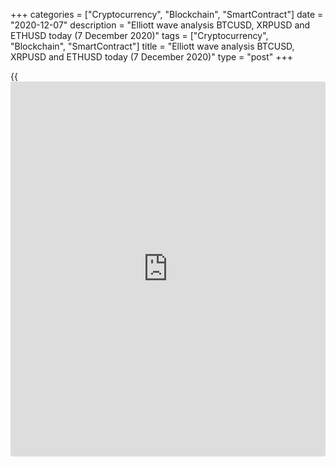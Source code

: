+++
categories = ["Cryptocurrency", "Blockchain", "SmartContract"]
date = "2020-12-07"
description = "Elliott wave analysis BTCUSD, XRPUSD and ETHUSD today (7 December 2020)"
tags = ["Cryptocurrency", "Blockchain", "SmartContract"]
title = "Elliott wave analysis BTCUSD, XRPUSD and ETHUSD today (7 December 2020)"
type = "post"
+++

{{<iframe id="large-banner" src="https://www.bounty.group/#slide=19.0" width="100%" height="600" scrolling="no" style="border: 0px solid rgb(216, 221, 230); border-radius: 3px;">}}

2020-12-07

2020-12-07

Short-term forecast for BTCUSD, XRPUSD and ETHUSD 07.12.2020Roman Onegin

I welcome my readers!

I have prepared a short-term cryptocurrency forecast based on Elliott
wave analysis of Bitcoin, Ripple, and Ethereum. I suggest entry signals
to trade each cryptocurrency.

The cryptocurrency market is trading flat. Let us explore the chart of
each cryptocurrency pair in more detail.

The article covers the following subjects:

## Elliott wave Bitcoin analysis

 ****

The BTCUSD market is forming the final wave of the global bullish
zigzag, the C wave that the unfolding as a simple five-wave impulse. The
first four legs, the sub-waves [1]-[2]-[3]-[4] have finished within the
C wave. There is developing the impulse wave [5]. The flat correction
(4) must be developing as a contracting triangle. Wave d should soon
finish, and the market could be declining in wave e to a level of
18863.98. The target is at the support line drawn across the peaks of
waves a and c.

### Trading plan for [BTCUSD][1] today:

Sell 19240.62. TP 18863.98

* * *

## Elliott wave Ripple analysis

 ****

The XRPUSD market is growing in the upward impulse wave C that could
conclude the large zigzag (Y). After the powerful impulse wave [3]
finished, the market has been following the sideways correction [4] that
is unfolding as a triangle. The zigzag-shaped sub-wave (D) should end
soon. Next, the price could be declining in the final wave (e) to a
level of 0.568, a support level. One could enter sell trades in the
current situation.

### Trading plan for **[XRPUSD][2]** today:

Sell 0.607, TP 0.568

* * *

## Elliott wave Ethereum analysis

 ****

The ETHUSD market is forming the upward wave (Y) as a zigzag. The final
wave C of the (Y) zigzag is forming as an impulse. The first four legs
have completed within the C impulse, and the final wave [5] is still
forming. There should be developing the sideways corrective wave (4).
Wave (4) has a complex structure and is unfolding as a triple three
w-x-y-xx-z. After a short rise, the market will conclude the linking
wave xx. Next, the price will be declining to a level of 562.20. It is
relevant to enter sell positions in the current situation.

### Trading plan for  **[ETHUSD][3] **today:

Sell 591.44, TP 562.20

* * *

P.S. Did you like my article? Share it in social networks: it will be
the best “thank you" :)

Ask me questions and comment below. I’ll be glad to answer your
questions and give necessary explanations.

 **Useful links:**

  * I recommend trying to trade with a reliable broker [here][4]. The system allows you to trade by yourself or copy successful traders from all across the globe.
  * Use my promo-code BLOG for getting deposit bonus 50% on LiteForex platform. Just enter this code in the appropriate field while [depositing][5] your trading account.
  * Telegram chat for traders: <t.me/liteforexengchat>. We are sharing the signals and trading experience
  * Telegram channel with high-quality analytics, Forex reviews, training articles, and other useful things for traders <t.me/liteforex>



The content of this article reflects the author’s opinion and does not
necessarily reflect the official position of LiteForex. The material
published on this page is provided for informational purposes only and
should not be considered as the provision of investment advice for the
purposes of Directive 2004/39/EC.

Rate this article:

{{value}}

( {{count}} {{title}} )

   1. my.liteforex.com/trading/chart?symbol=BTCUSD
   2. my.liteforex.com/trading/chart?symbol=XRPUSD
   3. my.liteforex.com/trading/chart?symbol=ETHUSD
   4. my.liteforex.com/?category=analysts-opinions&slug=short-term-forecast-for-[BTC](https://www.playgroundfx.com/blog/who-is-the-creator-of-bitcoin/)usd-xrpusd-and-ethusd-07122020&openPopup=%2Fregistration%2Fpopup&utm_source=blog&utm_medium=article&utm_campaign=bonus
   5. my.liteforex.com/deposit/?category=analysts-opinions&slug=short-term-forecast-for-[BTC](https://www.playgroundfx.com/blog/who-is-the-creator-of-bitcoin/)usd-xrpusd-and-ethusd-07122020&promo_code=BLOG&utm_source=blog&utm_medium=article&utm_campaign=bonus